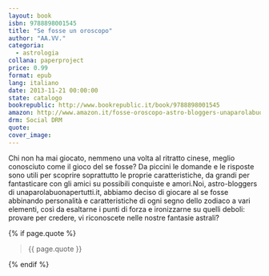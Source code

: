 ```yaml
---
layout: book
isbn: 9788898001545
title: "Se fosse un oroscopo"
author: "AA.VV."
categoria:
  - astrologia
collana: paperproject
price: 0.99
format: epub
lang: italiano
date: 2013-11-21 00:00:00
state: catalogo
bookrepublic: http://www.bookrepublic.it/book/9788898001545
amazon: http://www.amazon.it/fosse-oroscopo-astro-bloggers-unaparolabuonapertutti-curato-ebook/dp/B00I46UG1K/
drm: Social DRM
quote:
cover_image:
---
```


Chi non ha mai giocato, nemmeno una volta al ritratto cinese, meglio conosciuto come il gioco del se fosse? Da piccini le domande e le risposte sono utili per scoprire soprattutto le proprie caratteristiche, da grandi per fantasticare con gli amici su possibili conquiste e amori.Noi, astro-bloggers di unaparolabuonapertutti.it, abbiamo deciso di giocare al se fosse abbinando personalità e caratteristiche di ogni segno dello zodiaco a vari elementi, così da esaltarne i punti di forza e ironizzarne su quelli deboli: provare per credere, vi riconoscete nelle nostre fantasie astrali?

{% if page.quote %}
<blockquote>
    {{ page.quote }}
</blockquote>
{% endif %}
